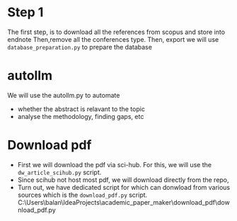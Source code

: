 # Step 1
The first step, is to download all the references from scopus and store into endnote
Then,remove all the conferences type.
Then, export
we will use `database_preparation.py` to prepare the database

# autollm
We will use the autollm.py to automate
- whether the abstract is relavant to the topic
- analyse the methodology, finding gaps, etc

# Download pdf
- First we will download the pdf via sci-hub. For this, we will use the `dw_article_scihub.py` script.
- Since scihub not host most pdf, we will download directly from the repo,
- Turn out, we have dedicated script for which can donwload from various sources which is the `download_pdf.py` script.
  C:\Users\balan\IdeaProjects\academic_paper_maker\download_pdf\download_pdf.py